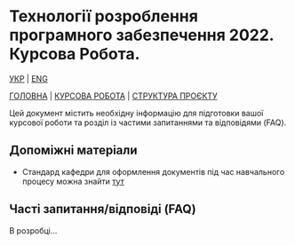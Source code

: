 # Технології розроблення програмного забезпечення 2022. Курсова Робота.

[УКР][coursework_readme_ua] | [ENG][coursework_readme]

[ГОЛОВНА][this_repo] | [КУРСОВА РОБОТА][coursework_readme] | [СТРУКТУРА ПРОЄКТУ][project_structure_readme]

Цей документ містить необхідну інформацію для підготовки вашої курсової роботи та розділ із частими запитаннями та відповідями (FAQ).

## Допоміжні матеріали

- Стандард кафедри для оформлення документів під час навчального процесу можна знайти [тут](paperwork_standard)

[paperwork_standard]: <.\Knowledge base\Coursework\Department standard for document preparation in studying process.pdf>

## Часті запитання/відповіді (FAQ)

В розробці...

[this_repo]: <https://github.com/Igor-Sikorsky-IST-Hub/SDT_2022>
[paperwork_standard]: <.\Coursework\Department standard for document preparation in studying process.pdf>
[coursework_readme]: <coursework.md>
[project_structure_readme]: <project_structure.md>
[coursework_readme_ua]: <coursework.ua.md>
[project_structure_readme_ua]: <project_structure.ua.md>
